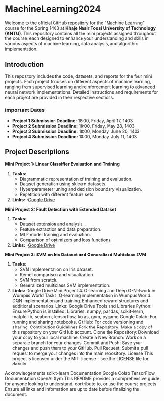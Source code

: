 # MachineLearning2024
Welcome to the official GitHub repository for the "Machine Learning" course for the Spring 1403 at **Khaje Nasir Toosi University of Technology (KNTU)**. This repository contains all the mini projects assigned throughout the course, each designed to enhance your understanding and skills in various aspects of machine learning, data analysis, and algorithm implementation.
## Introduction
This repository includes the code, datasets, and reports for the four mini projects. Each project focuses on different aspects of machine learning, ranging from supervised learning and reinforcement learning to advanced neural network implementations. Detailed instructions and requirements for each project are provided in their respective sections.

### Important Dates
- **Project 1 Submission Deadline:** 18:00, Friday, April 17, 1403
- **Project 2 Submission Deadline:** 18:00, Friday, May 28, 1403
- **Project 3 Submission Deadline:** 18:00, Monday, June 20, 1403
- **Project 4 Submission Deadline:** 18:00, Monday, July 11, 1403

## Project Descriptions
**Mini Project 1: Linear Classifier Evaluation and Training**
1. **Tasks:**
      - Diagrammatic representation of training and evaluation.
      - Dataset generation using sklearn.datasets.
      - Hyperparameter tuning and decision boundary visualization.
      - Repetition with different feature sets.
2. **Links:**
      -[Google Drive](https://drive.google.com/drive/folders/1DurmfyJrGhzOfw3Igz8vlM2zN7IH64SW)

**Mini Project 2: Fault Detection with Extended Dataset**
1. **Tasks:**
      - Dataset extension and analysis.
      - Feature extraction and data preparation.
      - MLP model training and evaluation.
      - Comparison of optimizers and loss functions.
2. **Links:**
      -[Google Drive](https://drive.google.com/drive/folders/1BrnONSjWUGlUfimrD60juktJD3gK1nqw)

**Mini Project 3: SVM on Iris Dataset and Generalized Multiclass SVM**
1. **Tasks:**
      - SVM implementation on Iris dataset.
      - Kernel comparison and visualization.
      - SVM from scratch.
      - Generalized multiclass SVM implementation.
2. **Links:**
Google Drive
Mini Project 4: Q-learning and Deep Q-Network in Wumpus World
Tasks:
Q-learning implementation in Wumpus World.
DQN implementation and training.
Enhanced reward structures and additional scenarios.
Links:
Google Drive
Tools and Libraries
Python: Ensure Python is installed.
Libraries: numpy, pandas, scikit-learn, matplotlib, seaborn, tensorflow, keras, gym, pygame
Google Colab: For running and sharing notebooks.
GitHub: For code versioning and sharing.
Contribution Guidelines
Fork the Repository: Make a copy of this repository on your GitHub account.
Clone the Repository: Download your copy to your local machine.
Create a New Branch: Work on a separate branch for your changes.
Commit and Push: Save your changes and push them to your GitHub.
Pull Request: Submit a pull request to merge your changes into the main repository.
License
This project is licensed under the MIT License - see the LICENSE file for details.

Acknowledgements
scikit-learn Documentation
Google Colab
TensorFlow Documentation
OpenAI Gym
This README provides a comprehensive guide for anyone looking to understand, contribute to, or use the course projects. Ensure all links and information are up to date before finalizing the document.
